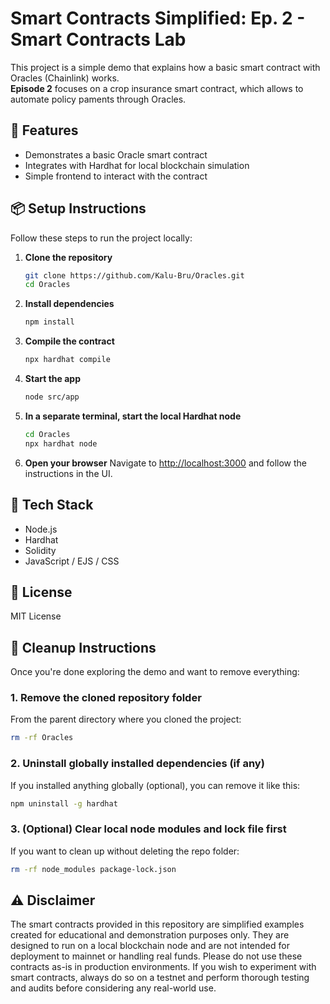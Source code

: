# Smart Contracts Simplified: Ep. 2 - Smart Contracts Lab

This project is a simple demo that explains how a basic smart contract with Oracles (Chainlink) works.  
**Episode 2** focuses on a crop insurance smart contract, which allows to automate policy paments through Oracles.

## 🚀 Features

- Demonstrates a basic Oracle smart contract
- Integrates with Hardhat for local blockchain simulation
- Simple frontend to interact with the contract

## 📦 Setup Instructions

Follow these steps to run the project locally:

1. **Clone the repository**
   ```bash
   git clone https://github.com/Kalu-Bru/Oracles.git
   cd Oracles
   ```

2. **Install dependencies**
   ```bash
   npm install
   ```

3. **Compile the contract**
   ```bash
   npx hardhat compile
   ```

4. **Start the app**
   ```bash
   node src/app
   ```

5. **In a separate terminal, start the local Hardhat node**
   ```bash
   cd Oracles
   npx hardhat node
   ```

6. **Open your browser**
   Navigate to [http://localhost:3000](http://localhost:3000) and follow the instructions in the UI.

## 🧪 Tech Stack

- Node.js
- Hardhat
- Solidity
- JavaScript / EJS / CSS

## 📄 License

MIT License

## 🧹 Cleanup Instructions

Once you're done exploring the demo and want to remove everything:

### 1. Remove the cloned repository folder

From the parent directory where you cloned the project:
```bash
rm -rf Oracles
```


### 2. Uninstall globally installed dependencies (if any)

If you installed anything globally (optional), you can remove it like this:

```bash
npm uninstall -g hardhat
```

### 3. (Optional) Clear local node modules and lock file first

If you want to clean up without deleting the repo folder:

```bash
rm -rf node_modules package-lock.json
```

## ⚠️ Disclaimer

The smart contracts provided in this repository are simplified examples created for educational and demonstration purposes only. They are designed to run on a local blockchain node and are not intended for deployment to mainnet or handling real funds. Please do not use these contracts as-is in production environments. If you wish to experiment with smart contracts, always do so on a testnet and perform thorough testing and audits before considering any real-world use.
